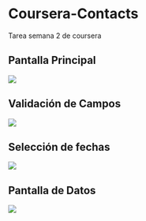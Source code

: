 # Coursera-Contacts
Tarea semana 2 de coursera

<h2> Pantalla Principal </h2>

<img  src="https://lh3.googleusercontent.com/LZz6Z7-gH2DO4rF8kbE-T43qED_EoMvOXt0EoE013vlNtfKtOMFHwL5y9M9v1U8hARSQ_HDZ1eKiEVal6WnA8pXHB6II39w9QLr2KtreVmLAYW5xGIW9amsjyDbuBL9or6a312VKIPrlIN3C2kGpaK3_Ng6BAbzCi9PAAhm0V2yFqxCUtPwvsoESibjStYZGKuvNPyRstAndknMsrLsLXU8EgKpM9Sb-v3tMYbCi37nkrjebwG6kfp-a8BYb1z8Wjci3Y0TBD0-7sziZIG9aGEt9VNWOBB5yrwBtUuI188ZSKbIoq7904S0KBcFed5ZhIB9vkds8zWJBCvLHv7-_xu0UUaqz19LVoDK_QTPbx4U42U_RZtAUjL-fzKNLc_kLQAEJAzDjKy0kvkWpIDObGl1pxIFI5yDMvKMvHTYXM-_6olDcINX_ZvpTGO522wDfXFH4LYIGd_gk8p2QC6TaO-dzTUVyXGPjyZDUOXVJfbiQn75XGEO88JzZtSrFM1Ia4I1GipmYYbKdIUT4qIf9SHpxR5jylnTmbNvV5EFpwGitpSY-j3K0csfyWpAWCV5zbqTahsIz_LgIm7zsad_APTkbnzMUbnDG_IqFkME=w503-h894-no"/>

<h2> Validación de Campos </h2>

<img src="https://lh3.googleusercontent.com/adEgiHJU_kfGCbmQFNcFNYUU_WeqHmhtX4YTnvb6ZiDAHOI5O25R-wDEsmawu_tseYgpJ6C-3eon0xOI3j1I3XkDPKs8Bt0Q96VSnK4KWHFVjc3A5N6rsV3YzHYF5boYFHLBOuehSORdY8Pvf67psO7BZBe525Eg7YN5I683RXovY3kVpGg0olxrHfIAIDBolqDqn3Nv1E23DpkcCoqPkXwTswPlRFGrhwzNdZqUBUXLdD6Z_0z7SVdbFF6wt8KTOwqCpkfpmzQ7HofV6-QvWjPEitjygk0AcnN-03Bx5umH_9yHq-AzWMrO32LpXt_WVxiP8zgjJgIJLW98hawBxCG0wFJ-xvZczei7_QIv-kApcjvXMQ6qrhXgCa5mmyMoxyaw8woHHgrmKUzche4avgQp8didzauxih0UpFxOBTMImNfOCzlaHflC8s6FraWXXH3vp6AwDozK7xJIr2a5SLk9WOatc229ClnIrjRGi8WnavKiY6FrjiL5itKaQKt9mgs_JtpfX93DscC6oaoEZwbIYEBjuKt7BUAcKarfLv-5-6IBoAWg0wdDaSe45m1QVJuKoilAWtv-SGiAy9kF4zZAcPGIh2jH5BIxkNi_ycMGaN1Rd45js77vRlypNJUoEvlIGHPAe4oulWeC_0BVnbFB1TBCri-D=w357-h633-no" />

<h2> Selección de fechas </h2>

<img src="https://lh3.googleusercontent.com/IAjWWKlj3AnFHPPKXn4Ztu6MKqV3Zcf3vYzCVblWjg91_vLfrgvcsP2J_mq8LJ3Xr6wtPlNuRDhzQuH52u8dclIhE6KFugvEdN7RJkzo1cRturdD346lAmg2-v5rBjvqkdOLSH3yeA1S8g8FzE2DZMagmEzcTP4imdNHRfOX8285nOVMG8QUr65kkO5tH-69TknqtISm7UHOQbOxp7vRlyNPUtGztzxmuIkYwKYZ4MRNHz-539PJc3YVj_XhJigaCQZL-6iNIZS_AiXP_-B7SYDj3h_Brz9mK-7HoPnwITWZ640u4Iex-hAkdSqzIQ9dUBj3Nr9ETcZVjs1r9AEaXWu9-Bf9_HwRb8z3uU2Ed9smJZoe3QYDlnWw1rjPi6xSU1wTPy0eBRVMiM6BYeTCMWJ7IMkonfjGAiFMv10NTO7KqCQtrY3XOaY4Wz1hxAQiG_I2lN80ZUUW1Wm21mLjl-AM_M8DPpx7tDc8ekk5JoBs6y-S3I6ISqTgcaX1vmzLLet7Ym9Q26kl2lTXTNv-88Kq62Poq3oIAfzhYB4y30oH78FrDlqcsw5D1GU5buDZzh8bcbap-6TRngN4-afpAlGHbOOWAWeujbq-9f3DPPojoFtcaJWzzfrfKP5q5fR9uHhzaaSvEqqNOTBwvTHJ1tobmXxV4j6z=w503-h894-no" />

<h2> Pantalla de Datos </h2>

<img src="https://lh3.googleusercontent.com/PDw-u8kROTAz81ewBC5DkUhYgqBhKNMewmLNX39Zkq_ejv4D7RrsqjsBogwZtom31uV565pYSl6-C6xJRxndHso29JRYjMp8nP5qT_R6-07uJOED2L0bk260dNJRsfYx42VHPYbP7J0JP0gl4xQ_M_JZ8-sBxJLHz8quJayS7hM05ePswDbI4RB_6PqkE-ClseNFsLvqNvGvqkkjLvFATBbcasfKpAmUO_5kpiQOnUeUWoiieQ7Qs4lypAxP6cbxTGPBlJfOn_ZaspIu5LQ_GSB0B0HBNLHRbbFv6iW7RVGgOoQrm9EnY-s5KQa5JpuOpfEjTDCTUnrcUlRSN5PqsxvxKyRzG2qkHn1wSDs1x2qx4ZnqZQIfRXGqsFopYpFM7qh67uQtMkXIfEMAUCEOkdJALwf1-rqODy6ptgZ8Dt6H8U-CPfz_pO7bpy5kR1YQDTPfOgDoFlBE3RGClZFWVC1XDOw8yEmtj2XNLd8Och4eIJnp0g8T7RvmnWRYwJQcK5Znd9mEGcitMXCVGRIrht30CQ7IN0EQY5jzbj20QakNI06JQriu6xvj3CuIajng003SRkOOutbxgt6TGzSHyPVKbDWYtBtP7eo8Uf4ltM_8gUERIEO6a1eAbb5oKJldMexny7uz_Zs7YEFs1Z9MXMo9YBOwL3TH=w503-h894-no" />
